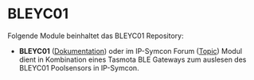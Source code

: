 # BLEYC01

Folgende Module beinhaltet das BLEYC01 Repository:

- __BLEYC01__ ([Dokumentation](BLEYC01)) oder im IP-Symcon Forum ([Topic][forum])
Modul dient in Kombination eines Tasmota BLE Gateways zum auslesen des BLEYC01 Poolsensors in IP-Symcon.

[forum]: https://community.symcon.de/t/ble-yc01-lokal-modul-entwicklung/
